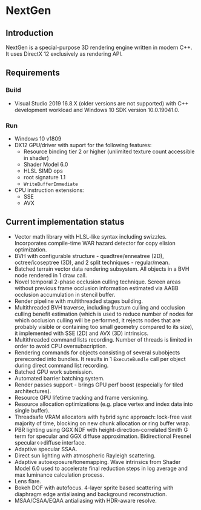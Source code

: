 # NextGen
## Introduction
NextGen is a special-purpose 3D rendering engine written in modern C++. It uses DirectX 12 exclusively as rendering API.
## Requirements
### Build
* Visual Studio 2019 16.8.X (older versions are not supported) with C++ development workload and Windows 10 SDK version 10.0.19041.0.
### Run
* Windows 10 v1809
* DX12 GPU/driver with suport for the following features:
	* Resource binding tier 2 or higher (unlimited texture count accessible in shader)
	* Shader Model 6.0
	* HLSL SIMD ops
	* root signature 1.1
	* `WriteBufferImmediate`
* CPU instruction extensions:
	* SSE
	* AVX
## Current implementation status
* Vector math library with HLSL-like syntax including swizzles. Incorporates compile-time WAR hazard detector for copy elision optimization.
* BVH with configurable structure - quadtree/enneatree (2D), octree/icoseptree (3D), and 2 split techniques - regular/mean.
* Batched terrain vector data rendering subsystem. All objects in a BVH node rendered in 1 draw call.
* Novel temporal 2-phase occlusion culling technique. Screen areas without previous frame occlusion information estimated via AABB occlusion accumulation in stencil buffer.
* Render pipeline with multithreaded stages building.
* Multithreaded BVH traverse, including frustum culling and occlusion culling benefit estimation (which is used to reduce number of nodes for which occlusion culling will be performed, it rejects nodes that are probably visible or containing too small geometry compared to its size), it implemented with SSE (2D) and AVX (3D) intrinsics.
* Multithreaded command lists recording. Number of threads is limited in order to avoid CPU oversubscription.
* Rendering commands for objects consisting of several subobjects prerecorded into bundles. It results in 1 `ExecuteBundle` call per object during direct command list recording.
* Batched GPU work submission.
* Automated barrier batching system.
* Render passes support - brings GPU perf boost (especially for tiled architectures).
* Resource GPU lifetime tracking and frame versioning.
* Resource allocation optimizations (e.g. place vertex and index data into single buffer).
* Threadsafe VRAM allocators with hybrid sync approach: lock-free vast majority of time, blocking on new chunk allocation or ring buffer wrap.
* PBR lighting using GGX NDF with height-direction-correlated Smith G term for specular and GGX diffuse approximation. Bidirectional Fresnel specular<->diffuse interface.
* Adaptive specular SSAA.
* Direct sun lighting with atmospheric Rayleigh scattering.
* Adaptive autoexposure/tonemapping. Wave intrinsics from Shader Model 6.0 used to accelerate final reduction steps in log average and max luminance calculation process.
* Lens flare.
* Bokeh DOF with autofocus. 4-layer sprite based scattering with diaphragm edge antialiasing and background reconstruction.
* MSAA/CSAA/EQAA antialiasing with HDR-aware resolve.
